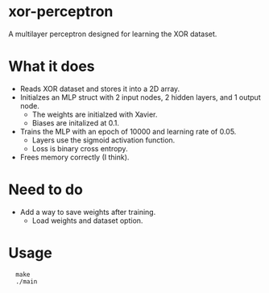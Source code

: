# xor-perceptron
A multilayer perceptron designed for learning the XOR dataset.

# What it does
- Reads XOR dataset and stores it into a 2D array.
- Initialzes an MLP struct with 2 input nodes, 2 hidden layers, and 1 output node.
  - The weights are initialzed with Xavier.
  - Biases are initalized at 0.1.
- Trains the MLP with an epoch of 10000 and learning rate of 0.05.
  - Layers use the sigmoid activation function.
  - Loss is binary cross entropy.
- Frees memory correctly (I think).

# Need to do
- Add a way to save weights after training.
    - Load weights and dataset option.

# Usage
```shell
  make
  ./main
```
